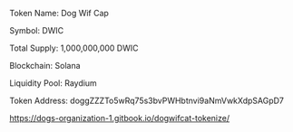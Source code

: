 Token Name: Dog Wif Cap

Symbol: DWIC

Total Supply: 1,000,000,000 DWIC

Blockchain: Solana

Liquidity Pool: Raydium

Token Address: doggZZZTo5wRq75s3bvPWHbtnvi9aNmVwkXdpSAGpD7


https://dogs-organization-1.gitbook.io/dogwifcat-tokenize/
